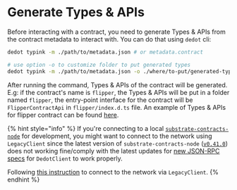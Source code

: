 # Generate Types & APIs

Before interacting with a contract, you need to generate Types & APIs from the contract metadata to interact with. You can do that using `dedot` cli:

```sh
dedot typink -m ./path/to/metadata.json # or metadata.contract

# use option -o to customize folder to put generated types
dedot typink -m ./path/to/metadata.json -o ./where/to-put/generated-types
```

After running the command, Types & APIs of the contract will be generated. E.g: if the contract's name is `flipper`, the Types & APIs will be put in a folder named `flipper`, the entry-point interface for the contract will be `FlipperContractApi` in `flipper/index.d.ts` file. An example of Types & APIs for flipper contract can be found [here](https://github.com/dedotdev/dedot/tree/main/zombienet-tests/src/contracts/flipper).

{% hint style="info" %}
If you're connecting to a local [`substrate-contracts-node`](https://github.com/paritytech/substrate-contracts-node/releases) for development, you might want to connect to the network using `LegacyClient` since the latest version of `substrate-contracts-node` ([`v0.41.0`](https://github.com/paritytech/substrate-contracts-node/releases/tag/v0.41.0)) does not working fine/comply with the latest updates for [new JSON-RPC specs](https://paritytech.github.io/json-rpc-interface-spec/introduction.html) for `DedotClient` to work properly.

Following [this instruction](https://github.com/dedotdev/dedot?tab=readme-ov-file#using-legacyclient-to-connect-via-legacy-json-rpc-apis) to connect to the network via `LegacyClient`.
{% endhint %}
